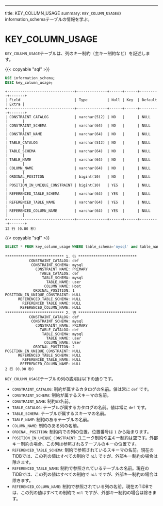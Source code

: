 ---
title: KEY_COLUMN_USAGE
summary: `KEY_COLUMN_USAGE`のinformation_schemaテーブルの情報を学ぶ。

# KEY_COLUMN_USAGE

`KEY_COLUMN_USAGE`テーブルは、列のキー制約（主キー制約など）を記述します。

{{< copyable "sql" >}}

```sql
USE information_schema;
DESC key_column_usage;
```

```
+-------------------------------+--------------+------+------+---------+-------+
| Field                         | Type         | Null | Key  | Default | Extra |
+-------------------------------+--------------+------+------+---------+-------+
| CONSTRAINT_CATALOG            | varchar(512) | NO   |      | NULL    |       |
| CONSTRAINT_SCHEMA             | varchar(64)  | NO   |      | NULL    |       |
| CONSTRAINT_NAME               | varchar(64)  | NO   |      | NULL    |       |
| TABLE_CATALOG                 | varchar(512) | NO   |      | NULL    |       |
| TABLE_SCHEMA                  | varchar(64)  | NO   |      | NULL    |       |
| TABLE_NAME                    | varchar(64)  | NO   |      | NULL    |       |
| COLUMN_NAME                   | varchar(64)  | NO   |      | NULL    |       |
| ORDINAL_POSITION              | bigint(10)   | NO   |      | NULL    |       |
| POSITION_IN_UNIQUE_CONSTRAINT | bigint(10)   | YES  |      | NULL    |       |
| REFERENCED_TABLE_SCHEMA       | varchar(64)  | YES  |      | NULL    |       |
| REFERENCED_TABLE_NAME         | varchar(64)  | YES  |      | NULL    |       |
| REFERENCED_COLUMN_NAME        | varchar(64)  | YES  |      | NULL    |       |
+-------------------------------+--------------+------+------+---------+-------+
12 行 (0.00 秒)
```

{{< copyable "sql" >}}

```sql
SELECT * FROM key_column_usage WHERE table_schema='mysql' and table_name='user';
```

```
*************************** 1. 行 ***************************
           CONSTRAINT_CATALOG: def
            CONSTRAINT_SCHEMA: mysql
              CONSTRAINT_NAME: PRIMARY
                TABLE_CATALOG: def
                 TABLE_SCHEMA: mysql
                   TABLE_NAME: user
                  COLUMN_NAME: Host
             ORDINAL_POSITION: 1
POSITION_IN_UNIQUE_CONSTRAINT: NULL
      REFERENCED_TABLE_SCHEMA: NULL
        REFERENCED_TABLE_NAME: NULL
       REFERENCED_COLUMN_NAME: NULL
*************************** 2. 行 ***************************
           CONSTRAINT_CATALOG: def
            CONSTRAINT_SCHEMA: mysql
              CONSTRAINT_NAME: PRIMARY
                TABLE_CATALOG: def
                 TABLE_SCHEMA: mysql
                   TABLE_NAME: user
                  COLUMN_NAME: User
             ORDINAL_POSITION: 2
POSITION_IN_UNIQUE_CONSTRAINT: NULL
      REFERENCED_TABLE_SCHEMA: NULL
        REFERENCED_TABLE_NAME: NULL
       REFERENCED_COLUMN_NAME: NULL
2 行 (0.00 秒)
```

`KEY_COLUMN_USAGE`テーブルの列の説明は以下の通りです。

* `CONSTRAINT_CATALOG`: 制約が属するカタログの名前。値は常に `def` です。
* `CONSTRAINT_SCHEMA`: 制約が属するスキーマの名前。
* `CONSTRAINT_NAME`: 制約の名前。
* `TABLE_CATALOG`: テーブルが属するカタログの名前。値は常に `def` です。
* `TABLE_SCHEMA`: テーブルが属するスキーマの名前。
* `TABLE_NAME`: 制約のあるテーブルの名前。
* `COLUMN_NAME`: 制約のある列の名前。
* `ORDINAL_POSITION`: 制約内での列の位置。位置番号は `1` から始まります。
* `POSITION_IN_UNIQUE_CONSTRAINT`: ユニーク制約や主キー制約は空です。外部キー制約の場合、この列は参照されるテーブルのキーの位置です。
* `REFERENCED_TABLE_SCHEMA`: 制約で参照されているスキーマの名前。現在のTiDBでは、この列の値はすべての制約で `nil` ですが、外部キー制約の場合は除きます。
* `REFERENCED_TABLE_NAME`: 制約で参照されているテーブルの名前。現在のTiDBでは、この列の値はすべての制約で `nil` ですが、外部キー制約の場合は除きます。
* `REFERENCED_COLUMN_NAME`: 制約で参照されている列の名前。現在のTiDBでは、この列の値はすべての制約で `nil` ですが、外部キー制約の場合は除きます。
